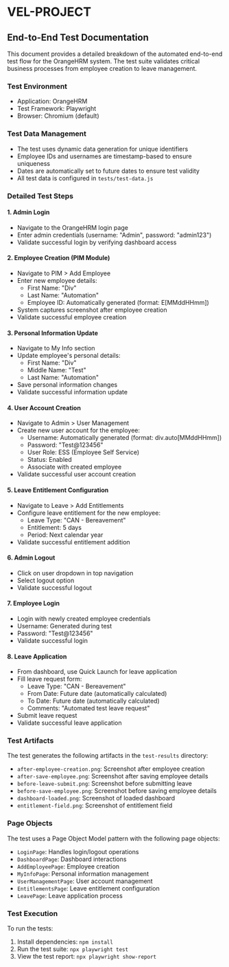# VEL-PROJECT

## End-to-End Test Documentation

This document provides a detailed breakdown of the automated end-to-end test flow for the OrangeHRM system. The test suite validates critical business processes from employee creation to leave management.

### Test Environment
- Application: OrangeHRM
- Test Framework: Playwright
- Browser: Chromium (default)

### Test Data Management
- The test uses dynamic data generation for unique identifiers
- Employee IDs and usernames are timestamp-based to ensure uniqueness
- Dates are automatically set to future dates to ensure test validity
- All test data is configured in `tests/test-data.js`

### Detailed Test Steps

#### 1. Admin Login
- Navigate to the OrangeHRM login page
- Enter admin credentials (username: "Admin", password: "admin123")
- Validate successful login by verifying dashboard access

#### 2. Employee Creation (PIM Module)
- Navigate to PIM > Add Employee
- Enter new employee details:
  - First Name: "Div"
  - Last Name: "Automation"
  - Employee ID: Automatically generated (format: E[MMddHHmm])
- System captures screenshot after employee creation
- Validate successful employee creation

#### 3. Personal Information Update
- Navigate to My Info section
- Update employee's personal details:
  - First Name: "Div"
  - Middle Name: "Test"
  - Last Name: "Automation"
- Save personal information changes
- Validate successful information update

#### 4. User Account Creation
- Navigate to Admin > User Management
- Create new user account for the employee:
  - Username: Automatically generated (format: div.auto[MMddHHmm])
  - Password: "Test@123456"
  - User Role: ESS (Employee Self Service)
  - Status: Enabled
  - Associate with created employee
- Validate successful user account creation

#### 5. Leave Entitlement Configuration
- Navigate to Leave > Add Entitlements
- Configure leave entitlement for the new employee:
  - Leave Type: "CAN - Bereavement"
  - Entitlement: 5 days
  - Period: Next calendar year
- Validate successful entitlement addition

#### 6. Admin Logout
- Click on user dropdown in top navigation
- Select logout option
- Validate successful logout

#### 7. Employee Login
- Login with newly created employee credentials
- Username: Generated during test
- Password: "Test@123456"
- Validate successful login

#### 8. Leave Application
- From dashboard, use Quick Launch for leave application
- Fill leave request form:
  - Leave Type: "CAN - Bereavement"
  - From Date: Future date (automatically calculated)
  - To Date: Future date (automatically calculated)
  - Comments: "Automated test leave request"
- Submit leave request
- Validate successful leave application

### Test Artifacts
The test generates the following artifacts in the `test-results` directory:
- `after-employee-creation.png`: Screenshot after employee creation
- `after-save-employee.png`: Screenshot after saving employee details
- `before-leave-submit.png`: Screenshot before submitting leave
- `before-save-employee.png`: Screenshot before saving employee details
- `dashboard-loaded.png`: Screenshot of loaded dashboard
- `entitlement-field.png`: Screenshot of entitlement field

### Page Objects
The test uses a Page Object Model pattern with the following page objects:
- `LoginPage`: Handles login/logout operations
- `DashboardPage`: Dashboard interactions
- `AddEmployeePage`: Employee creation
- `MyInfoPage`: Personal information management
- `UserManagementPage`: User account management
- `EntitlementsPage`: Leave entitlement configuration
- `LeavePage`: Leave application process

### Test Execution
To run the tests:
1. Install dependencies: `npm install`
2. Run the test suite: `npx playwright test`
3. View the test report: `npx playwright show-report`
